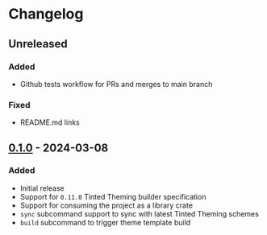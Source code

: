 # Changelog

## Unreleased

### Added
- Github tests workflow for PRs and merges to main branch

### Fixed
- README.md links

## [0.1.0] - 2024-03-08

### Added

- Initial release
- Support for `0.11.0` Tinted Theming builder specification
- Support for consuming the project as a library crate
- `sync` subcommand support to sync with latest Tinted Theming schemes
- `build` subcommand to trigger theme template build

[0.1.0]: https://github.com/tinted-theming/builder-rust/releases/tag/v0.1.0
